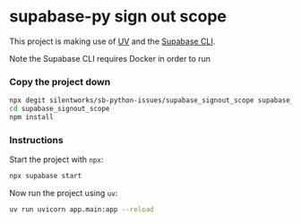 # supabase-py sign out scope

This project is making use of [UV](https://docs.astral.sh/uv/) and the [Supabase CLI](https://supabase.com/docs/guides/local-development/cli/getting-started).

Note the Supabase CLI requires Docker in order to run

### Copy the project down

```sh
npx degit silentworks/sb-python-issues/supabase_signout_scope supabase_signout_scope
cd supabase_signout_scope
npm install
```

### Instructions

Start the project with `npx`:

```sh
npx supabase start
```

Now run the project using `uv`:

```sh
uv run uvicorn app.main:app --reload
```
